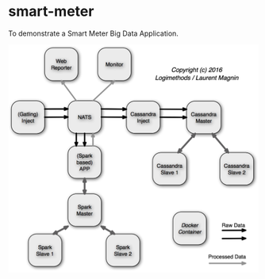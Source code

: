 # smart-meter
To demonstrate a Smart Meter Big Data Application.

![SmartMeter.png](SmartMeter.png "SmartMeter Architecture")
